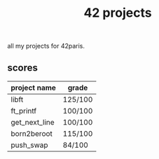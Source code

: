 <h1 align="center">42 projects</h1>

<br />

all my projects for 42paris.

## scores

| project name  | grade         | 
| ------------- | ------------- |
| libft         | 125/100       |
| ft_printf     | 100/100       |
| get_next_line | 100/100       |
| born2beroot   | 115/100       |
| push_swap     | 84/100        |
